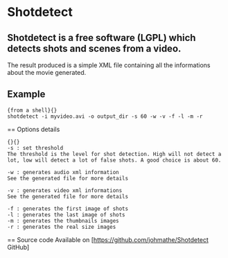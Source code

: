 # Shotdetect

## Shotdetect is a free software (LGPL) which detects shots and scenes from a video.

The result produced is a simple XML file containing all the informations about the movie generated.

## Example

```
{from a shell}{}
shotdetect -i myvideo.avi -o output_dir -s 60 -w -v -f -l -m -r
```
== Options details
```
{}{}
-s : set threshold
The threshold is the level for shot detection. High will not detect a lot, low will detect a lot of false shots. A good choice is about 60.

-w : generates audio xml information
See the generated file for more details

-v : generates video xml informations
See the generated file for more details

-f : generates the first image of shots
-l : generates the last image of shots
-m : generates the thumbnails images
-r : generates the real size images
```

== Source code
Available on [https://github.com/johmathe/Shotdetect GitHub]
